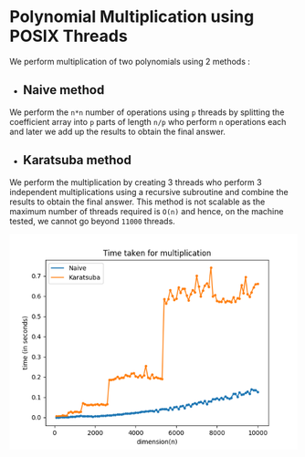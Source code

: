 # Polynomial Multiplication using POSIX Threads

We perform multiplication of two polynomials using 2 methods :

- ## Naive method
We perform the `n*n` number of operations using `p` threads by splitting the coefficient array into `p` parts of length `n/p` who perform `n` operations each and later we add up the results to obtain the final answer.

- ## Karatsuba method
We perform the multiplication by creating 3 threads who perform 3 independent multiplications using a recursive subroutine and combine the results to obtain the final answer. This method is not scalable as the maximum number of threads required is `O(n)` and hence, on the machine tested, we cannot go beyond `11000` threads.

![](final_plot.png)

